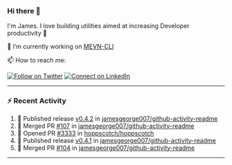 ### Hi there 👋

I'm James. I love building utilities aimed at increasing Developer productivity :raised_hands: 

🔭 I’m currently working on [MEVN-CLI](https://github.com/madlabsinc/mevn-cli)

📫 How to reach me:

[![Follow on Twitter](https://img.shields.io/badge/--twitter?label=Twitter&logo=Twitter&style=social)](https://twitter.com/james_madhacks) [![Connect on LinkedIn](https://img.shields.io/badge/--linkedin?label=LinkedIn&logo=LinkedIn&style=social)](https://www.linkedin.com/in/jamesgeorge007)

---

### :zap: Recent Activity

<!--START_SECTION:activity-->
1. 🚀 Published release [v0.4.2](https://github.com/jamesgeorge007/github-activity-readme/releases/tag/v0.4.2) in [jamesgeorge007/github-activity-readme](https://github.com/jamesgeorge007/github-activity-readme)
2. 🎉 Merged PR [#107](https://github.com/jamesgeorge007/github-activity-readme/pull/107) in [jamesgeorge007/github-activity-readme](https://github.com/jamesgeorge007/github-activity-readme)
3. 💪 Opened PR [#3333](https://github.com/hoppscotch/hoppscotch/pull/3333) in [hoppscotch/hoppscotch](https://github.com/hoppscotch/hoppscotch)
4. 🚀 Published release [v0.4.1](https://github.com/jamesgeorge007/github-activity-readme/releases/tag/v0.4.1) in [jamesgeorge007/github-activity-readme](https://github.com/jamesgeorge007/github-activity-readme)
5. 🎉 Merged PR [#104](https://github.com/jamesgeorge007/github-activity-readme/pull/104) in [jamesgeorge007/github-activity-readme](https://github.com/jamesgeorge007/github-activity-readme)
<!--END_SECTION:activity-->

---

<!--
**jamesgeorge007/jamesgeorge007** is a ✨ _special_ ✨ repository because its `README.md` (this file) appears on your GitHub profile.

Here are some ideas to get you started:

- 🌱 I’m currently learning ...
- 👯 I’m looking to collaborate on ...
- 🤔 I’m looking for help with ...
- 💬 Ask me about ...
- 😄 Pronouns: ...
- ⚡ Fun fact: ...
-->
